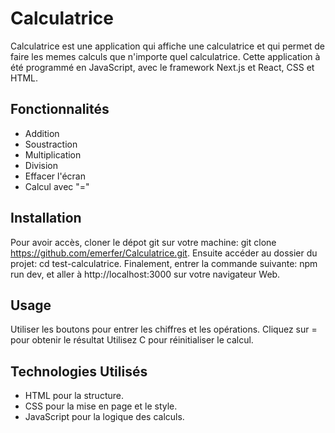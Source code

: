# Calculatrice

Calculatrice est une application qui affiche une calculatrice et qui permet de faire les memes calculs que n'importe quel calculatrice.
Cette application à été programmé en JavaScript, avec le framework Next.js et React, CSS et HTML.

## Fonctionnalités

- Addition
- Soustraction
- Multiplication
- Division
- Effacer l'écran
- Calcul avec "="

## Installation

Pour avoir accès, cloner le dépot git sur votre machine:
git clone https://github.com/emerfer/Calculatrice.git.
Ensuite accéder au dossier du projet: 
cd test-calculatrice.
Finalement, entrer la commande suivante: npm run dev, et aller à http://localhost:3000 sur votre navigateur Web.

## Usage 

Utiliser les boutons pour entrer les chiffres et les opérations.
Cliquez sur = pour obtenir le résultat
Utilisez C pour réinitialiser le calcul.

## Technologies Utilisés

- HTML pour la structure.
- CSS pour la mise en page et le style.
- JavaScript pour la logique des calculs.
